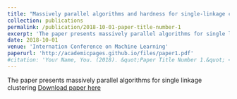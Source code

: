 ```yaml
---
title: "Massively parallel algorithms and hardness for single-linkage clustering under ℓp-distances"
collection: publications
permalink: /publication/2018-10-01-paper-title-number-1
excerpt: 'The paper presents massively parallel algorithms for single linkage clustering'
date: 2018-10-01
venue: 'Internation Conference on Machine Learning'
paperurl: 'http://academicpages.github.io/files/paper1.pdf'
#citation: 'Your Name, You. (2018). &quot;Paper Title Number 1.&quot; <i>Journal 1</i>. 1(1).'
---
```

The paper presents massively parallel algorithms for single linkage clustering
[Download paper here](http://academicpages.github.io/files/paper1.pdf)
